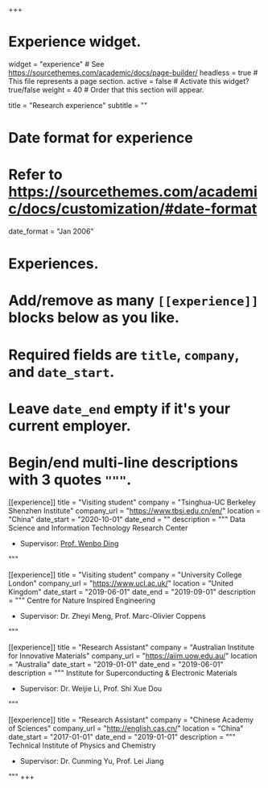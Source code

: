 +++
# Experience widget.
widget = "experience"  # See https://sourcethemes.com/academic/docs/page-builder/
headless = true  # This file represents a page section.
active = false  # Activate this widget? true/false
weight = 40  # Order that this section will appear.

title = "Research experience"
subtitle = ""

# Date format for experience
#   Refer to https://sourcethemes.com/academic/docs/customization/#date-format
date_format = "Jan 2006"

# Experiences.
#   Add/remove as many `[[experience]]` blocks below as you like.
#   Required fields are `title`, `company`, and `date_start`.
#   Leave `date_end` empty if it's your current employer.
#   Begin/end multi-line descriptions with 3 quotes `"""`.
[[experience]]
  title = "Visiting student"
  company = "Tsinghua-UC Berkeley Shenzhen Institute"
  company_url = "https://www.tbsi.edu.cn/en/"
  location = "China"
  date_start = "2020-10-01"
  date_end = ""
  description = """
  Data Science and Information Technology Research Center


  * Supervisor: [Prof. Wenbo Ding](https://whenboy.github.io/index.html)
  
  """
  
[[experience]]
  title = "Visiting student"
  company = "University College London"
  company_url = "https://www.ucl.ac.uk/"
  location = "United Kingdom"
  date_start = "2019-06-01"
  date_end = "2019-09-01"
  description = """
  Centre for Nature Inspired Engineering
  
  
  * Supervisor: Dr. Zheyi Meng, Prof. Marc-Olivier Coppens

  """

[[experience]]
  title = "Research Assistant"
  company = "Australian Institute for Innovative Materials"
  company_url = "https://aiim.uow.edu.au/"
  location = "Australia"
  date_start = "2019-01-01"
  date_end = "2019-06-01"
  description = """
  Institute for Superconducting & Electronic Materials
  
  
  * Supervisor: Dr. Weijie Li, Prof. Shi Xue Dou
  
  """
  
[[experience]]
  title = "Research Assistant"
  company = "Chinese Academy of Sciences"
  company_url = "http://english.cas.cn/"
  location = "China"
  date_start = "2017-01-01"
  date_end = "2019-01-01"
  description = """
  Technical Institute of Physics and Chemistry
  
  
  * Supervisor: Dr. Cunming Yu, Prof. Lei Jiang
  
  """
+++
